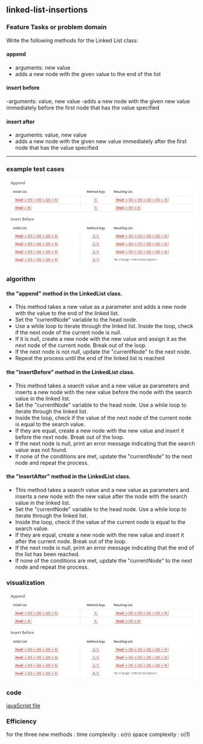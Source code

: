 ## linked-list-insertions

### Feature Tasks or problem domain

Write the following methods for the Linked List class:

#### append

- arguments: new value
- adds a new node with the given value to the end of the list

#### insert before

-arguments: value, new value
-adds a new node with the given new value immediately before the first node that has the value specified

#### insert after

- arguments: value, new value
- adds a new node with the given new value immediately after the first node that has the value specified
<hr>

### example test cases

![tests](./examplecases.png)

### algorithm

#### the "append" method in the LinkedList class.

- This method takes a new value as a parameter and adds a new node with the value to the end of the linked list.
- Set the "currentNode" variable to the head node.
- Use a while loop to iterate through the linked list. Inside the loop, check if the next node of the current node is null.
- If it is null, create a new node with the new value and assign it as the next node of the current node. Break out of the loop.
- If the next node is not null, update the "currentNode" to the next node.
- Repeat the process until the end of the linked list is reached

#### the "insertBefore" method in the LinkedList class.

- This method takes a search value and a new value as parameters and inserts a new node with the new value before the node with the search value in the linked list.
- Set the "currentNode" variable to the head node. Use a while loop to iterate through the linked list.
- Inside the loop, check if the value of the next node of the current node is equal to the search value.
- If they are equal, create a new node with the new value and insert it before the next node. Break out of the loop.
- If the next node is null, print an error message indicating that the search value was not found.
- If none of the conditions are met, update the "currentNode" to the next node and repeat the process.

#### the "insertAfter" method in the LinkedList class.

- This method takes a search value and a new value as parameters and inserts a new node with the new value after the node with the search value in the linked list.
- Set the "currentNode" variable to the head node. Use a while loop to iterate through the linked list.
- Inside the loop, check if the value of the current node is equal to the search value.
- If they are equal, create a new node with the new value and insert it after the current node. Break out of the loop.
- If the next node is null, print an error message indicating that the end of the list has been reached.
- If none of the conditions are met, update the "currentNode" to the next node and repeat the process.

### visualization

![tests](./examplecases.png)

### code

[javaScript file](./index.js)

### Efficiency

for the three new methods :
time complexity : o(n)
space complexity : o(1)
